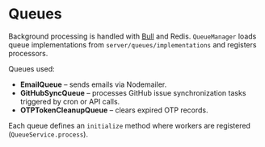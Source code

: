 # Queues

Background processing is handled with [Bull](https://github.com/OptimalBits/bull) and Redis.
`QueueManager` loads queue implementations from `server/queues/implementations` and registers processors.

Queues used:

- **EmailQueue** – sends emails via Nodemailer.
- **GitHubSyncQueue** – processes GitHub issue synchronization tasks triggered by cron or API calls.
- **OTPTokenCleanupQueue** – clears expired OTP records.

Each queue defines an `initialize` method where workers are registered (`QueueService.process`).

